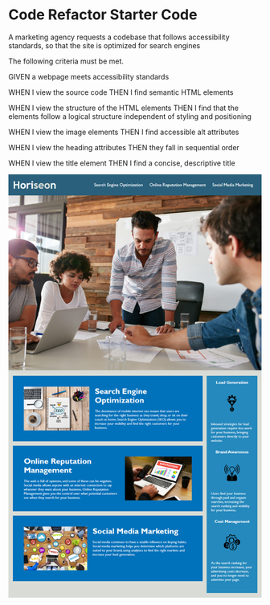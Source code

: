 # Code Refactor Starter Code
A marketing agency requests a codebase that follows accessibility standards, so that the site is optimized for search engines

The following criteria must be met.

GIVEN a webpage meets accessibility standards

WHEN I view the source code
THEN I find semantic HTML elements

WHEN I view the structure of the HTML elements
THEN I find that the elements follow a logical structure independent of styling and positioning

WHEN I view the image elements
THEN I find accessible alt attributes

WHEN I view the heading attributes
THEN they fall in sequential order

WHEN I view the title element
THEN I find a concise, descriptive title
 

 ![Screenshot](assets/images/screen-shot.png)